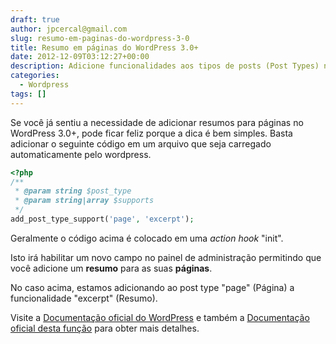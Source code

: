 ```yaml
---
draft: true
author: jpcercal@gmail.com
slug: resumo-em-paginas-do-wordpress-3-0
title: Resumo em páginas do WordPress 3.0+
date: 2012-12-09T03:12:27+00:00
description: Adicione funcionalidades aos tipos de posts (Post Types) no Wordpress 3.0+ utilizando a API com a seguinte função add_post_type_support();
categories:
  - Wordpress
tags: []
---
```


Se você já sentiu a necessidade de adicionar resumos para páginas no WordPress 3.0+, pode ficar feliz porque a dica é bem simples. Basta adicionar o seguinte código em um arquivo que seja carregado automaticamente pelo wordpress.

```php
<?php
/**
 * @param string $post_type
 * @param string|array $supports
 */
add_post_type_support('page', 'excerpt');
```

Geralmente o código acima é colocado em uma _action hook_ "init".

Isto irá habilitar um novo campo no painel de administração permitindo que você adicione um **resumo** para as suas **páginas**.

No caso acima, estamos adicionando ao post type "page" (Página) a funcionalidade "excerpt" (Resumo).

Visite a [Documentação oficial do WordPress](http://codex.wordpress.org/ "Documentação oficial do WordPress") e também a [Documentação oficial desta função](http://codex.wordpress.org/Function_Reference/add_post_type_support "Documentação oficial desta função") para obter mais detalhes.
